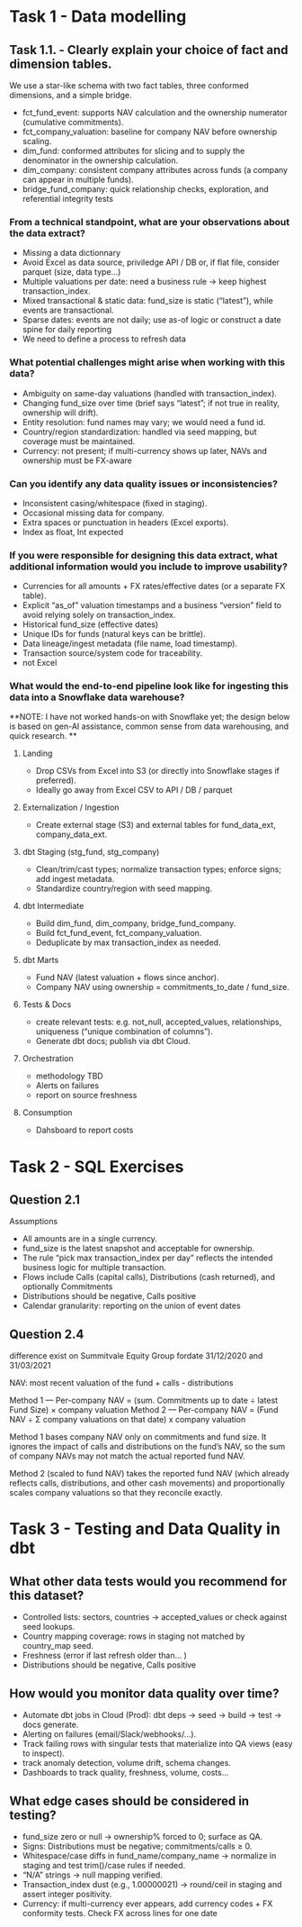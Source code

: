 # Task 1 - Data modelling 

## Task 1.1. - Clearly explain your choice of fact and dimension tables.

We use a star-like schema with two fact tables, three conformed dimensions, and a simple bridge.

* fct_fund_event: supports NAV calculation and the ownership numerator (cumulative commitments).
* fct_company_valuation: baseline for company NAV before ownership scaling.
* dim_fund: conformed attributes for slicing and to supply the denominator in the ownership calculation.
* dim_company: consistent company attributes across funds (a company can appear in multiple funds).
* bridge_fund_company: quick relationship checks, exploration, and referential integrity tests

### From a technical standpoint, what are your observations about the data extract?
* Missing a data dictionnary 
* Avoid Excel as data source, priviledge API / DB or, if flat file, consider parquet (size, data type...)
* Multiple valuations per date: need a business rule → keep highest transaction_index.
* Mixed transactional & static data: fund_size is static (“latest”), while events are transactional.
* Sparse dates: events are not daily; use as-of logic or construct a date spine for daily reporting
* We need to define a process to refresh data 


### What potential challenges might arise when working with this data?
* Ambiguity on same-day valuations (handled with transaction_index).
* Changing fund_size over time (brief says “latest”; if not true in reality, ownership will drift).
* Entity resolution: fund names may vary; we would need a fund id.
* Country/region standardization: handled via seed mapping, but coverage must be maintained.
* Currency: not present; if multi-currency shows up later, NAVs and ownership must be FX-aware

### Can you identify any data quality issues or inconsistencies?
* Inconsistent casing/whitespace (fixed in staging).
* Occasional missing data for company.
* Extra spaces or punctuation in headers (Excel exports).
* Index as float, Int expected 

### If you were responsible for designing this data extract, what additional information would you include to improve usability?
* Currencies for all amounts + FX rates/effective dates (or a separate FX table).
* Explicit “as_of” valuation timestamps and a business “version” field to avoid relying solely on transaction_index.
* Historical fund_size (effective dates)
* Unique IDs for funds (natural keys can be brittle).
* Data lineage/ingest metadata (file name, load timestamp).
* Transaction source/system code for traceability.
* not Excel 

### What would the end-to-end pipeline look like for ingesting this data into a Snowflake data warehouse?

**NOTE: I have not worked hands-on with Snowflake yet; the design below is based on gen-AI assistance, common sense from data warehousing, and quick research. **
1. Landing
    * Drop CSVs from Excel into S3 (or directly into Snowflake stages if preferred).
    * Ideally go away from Excel CSV to API / DB / parquet

2. Externalization / Ingestion 
    * Create external stage (S3) and external tables for fund_data_ext, company_data_ext.

3. dbt Staging (stg_fund, stg_company)
    * Clean/trim/cast types; normalize transaction types; enforce signs; add ingest metadata.
    * Standardize country/region with seed mapping.

4. dbt Intermediate
    * Build dim_fund, dim_company, bridge_fund_company.
    * Build fct_fund_event, fct_company_valuation.
    * Deduplicate by max transaction_index as needed.

5. dbt Marts
    * Fund NAV (latest valuation + flows since anchor).
    * Company NAV using ownership = commitments_to_date / fund_size.
    
6. Tests & Docs
    * create relevant tests: e.g. not_null, accepted_values, relationships, uniqueness (“unique combination of columns”).
    * Generate dbt docs; publish via dbt Cloud.

7. Orchestration
    * methodology TBD
    * Alerts on failures 
    * report on source freshness 

8. Consumption
    * Dahsboard to report costs 





# Task 2 - SQL Exercises

## Question 2.1 
Assumptions 
* All amounts are in a single currency.
* fund_size is the latest snapshot and acceptable for ownership.
* The rule “pick max transaction_index per day” reflects the intended business logic for multiple transaction.
* Flows include Calls (capital calls), Distributions (cash returned), and optionally Commitments
* Distributions should be negative, Calls positive
* Calendar granularity: reporting on the union of event dates


## Question 2.4
difference exist on Summitvale Equity Group fordate 31/12/2020 and 31/03/2021

NAV: most recent valuation of the fund + calls - distributions 

Method 1 — Per-company NAV = (sum. Commitments up to date ÷ latest Fund Size) × company valuation
Method 2 — Per-company NAV = (Fund NAV ÷ Σ company valuations on that date) x company valuation

Method 1 bases company NAV only on commitments and fund size. It ignores the impact of calls and distributions on the fund’s NAV, so the sum of company NAVs may not match the actual reported fund NAV.

Method 2 (scaled to fund NAV) takes the reported fund NAV (which already reflects calls, distributions, and other cash movements) and proportionally scales company valuations so that they reconcile exactly.


# Task 3 - Testing and Data Quality in dbt
## What other data tests would you recommend for this dataset?
* Controlled lists: sectors, countries → accepted_values or check against seed lookups.
* Country mapping coverage: rows in staging not matched by country_map seed.
* Freshness (error if last refresh older than... )
* Distributions should be negative, Calls positive

## How would you monitor data quality over time?
* Automate dbt jobs in Cloud (Prod): dbt deps → seed → build → test → docs generate.
* Alerting on failures (email/Slack/webhooks/...).
* Track failing rows with singular tests that materialize into QA views (easy to inspect).
* track  anomaly detection, volume drift, schema changes.
* Dashboards to track quality, freshness, volume, costs...

## What edge cases should be considered in testing?
* fund_size zero or null → ownership% forced to 0; surface as QA.
* Signs: Distributions must be negative; commitments/calls ≥ 0.
* Whitespace/case diffs in fund_name/company_name → normalize in staging and test trim()/case rules if needed.
* “N/A” strings → null mapping verified.
* Transaction_index dust (e.g., 1.00000021) → round/ceil in staging and assert integer positivity.
* Currency: if multi-currency ever appears, add currency codes + FX conformity tests. Check FX across lines for one date 
